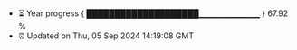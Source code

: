 - ⏳ Year progress { ████████████████████▁▁▁▁▁▁▁▁▁▁ } 67.92 %
- ⏰ Updated on Thu, 05 Sep 2024 14:19:08 GMT

